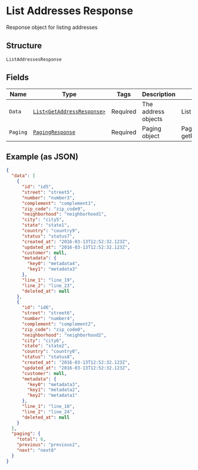
# List Addresses Response

Response object for listing addresses

## Structure

`ListAddressesResponse`

## Fields

| Name | Type | Tags | Description | Getter | Setter |
|  --- | --- | --- | --- | --- | --- |
| `Data` | [`List<GetAddressResponse>`](../../doc/models/get-address-response.md) | Required | The address objects | List<GetAddressResponse> getData() | setData(List<GetAddressResponse> data) |
| `Paging` | [`PagingResponse`](../../doc/models/paging-response.md) | Required | Paging object | PagingResponse getPaging() | setPaging(PagingResponse paging) |

## Example (as JSON)

```json
{
  "data": [
    {
      "id": "id5",
      "street": "street5",
      "number": "number3",
      "complement": "complement1",
      "zip_code": "zip_code9",
      "neighborhood": "neighborhood1",
      "city": "city5",
      "state": "state1",
      "country": "country9",
      "status": "status7",
      "created_at": "2016-03-13T12:52:32.123Z",
      "updated_at": "2016-03-13T12:52:32.123Z",
      "customer": null,
      "metadata": {
        "key0": "metadata4",
        "key1": "metadata3"
      },
      "line_1": "line_19",
      "line_2": "line_23",
      "deleted_at": null
    },
    {
      "id": "id6",
      "street": "street6",
      "number": "number4",
      "complement": "complement2",
      "zip_code": "zip_code0",
      "neighborhood": "neighborhood2",
      "city": "city6",
      "state": "state2",
      "country": "country0",
      "status": "status8",
      "created_at": "2016-03-13T12:52:32.123Z",
      "updated_at": "2016-03-13T12:52:32.123Z",
      "customer": null,
      "metadata": {
        "key0": "metadata3",
        "key1": "metadata2",
        "key2": "metadata1"
      },
      "line_1": "line_10",
      "line_2": "line_24",
      "deleted_at": null
    }
  ],
  "paging": {
    "total": 6,
    "previous": "previous2",
    "next": "next8"
  }
}
```

